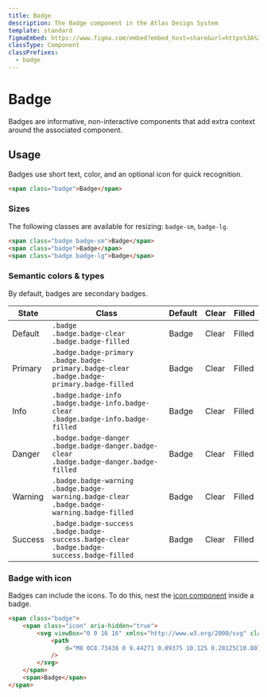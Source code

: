 ```yaml
---
title: Badge
description: The Badge component in the Atlas Design System
template: standard
figmaEmbed: https://www.figma.com/embed?embed_host=share&url=https%3A%2F%2Fwww.figma.com%2Fdesign%2FuVA2amRR71yJZ0GS6RI6zL%2F%25F0%259F%258C%259E-Atlas-Design-Library%3Fm%3Dauto%26node-id%3D3381-10722%26t%3DZhpJOvxIFDBwfkR7-1
classType: Component
classPrefixes:
  - badge
---
```


# Badge

Badges are informative, non-interactive components that add extra context around the associated component.

## Usage

Badges use short text, color, and an optional icon for quick recognition.

```html
<span class="badge">Badge</span>
```

### Sizes

The following classes are available for resizing: `badge-sm`, `badge-lg`.

```html
<span class="badge badge-sm">Badge</span>
<span class="badge">Badge</span>
<span class="badge badge-lg">Badge</span>
```

### Semantic colors & types

By default, badges are secondary badges.

| State   | Class                                                                                                   | Default                                        | Clear                                                      | Filled                                                       |
| ------- | ------------------------------------------------------------------------------------------------------- | ---------------------------------------------- | ---------------------------------------------------------- | ------------------------------------------------------------ |
| Default | `.badge`<br />`.badge.badge-clear`<br />`.badge.badge-filled`                                           | <span class="badge">Badge</span>               | <span class="badge badge-clear">Clear</span>               | <span class="badge badge-filled">Filled</span>               |
| Primary | `.badge.badge-primary`<br />`.badge.badge-primary.badge-clear`<br />`.badge.badge-primary.badge-filled` | <span class="badge badge-primary">Badge</span> | <span class="badge badge-primary badge-clear">Clear</span> | <span class="badge badge-primary badge-filled">Filled</span> |
| Info    | `.badge.badge-info`<br />`.badge.badge-info.badge-clear`<br />`.badge.badge-info.badge-filled`          | <span class="badge badge-info">Badge</span>    | <span class="badge badge-info badge-clear">Clear</span>    | <span class="badge badge-info badge-filled">Filled</span>    |
| Danger  | `.badge.badge-danger`<br />`.badge.badge-danger.badge-clear`<br />`.badge.badge-danger.badge-filled`    | <span class="badge badge-danger">Badge</span>  | <span class="badge badge-danger badge-clear">Clear</span>  | <span class="badge badge-danger badge-filled">Filled</span>  |
| Warning | `.badge.badge-warning`<br />`.badge.badge-warning.badge-clear`<br />`.badge.badge-warning.badge-filled` | <span class="badge badge-warning">Badge</span> | <span class="badge badge-warning badge-clear">Clear</span> | <span class="badge badge-warning badge-filled">Filled</span> |
| Success | `.badge.badge-success`<br />`.badge.badge-success.badge-clear`<br />`.badge.badge-success.badge-filled` | <span class="badge badge-success">Badge</span> | <span class="badge badge-success badge-clear">Clear</span> | <span class="badge badge-success badge-filled">Filled</span> |

### Badge with icon

Badges can include the icons. To do this, nest the [icon component](./icon.md) inside a badge.

```html
<span class="badge">
	<span class="icon" aria-hidden="true">
		<svg viewBox="0 0 16 16" xmlns="http://www.w3.org/2000/svg" class="fill-current-color">
			<path
				d="M8 0C8.73438 0 9.44271 0.09375 10.125 0.28125C10.8073 0.46875 11.4427 0.739583 12.0312 1.09375C12.6198 1.44792 13.1589 1.86458 13.6484 2.34375C14.138 2.82292 14.5573 3.36198 14.9062 3.96094C15.2552 4.5599 15.5234 5.19792 15.7109 5.875C15.8984 6.55208 15.9948 7.26042 16 8C16 8.73438 15.9062 9.44271 15.7188 10.125C15.5312 10.8073 15.2604 11.4427 14.9062 12.0312C14.5521 12.6198 14.1354 13.1589 13.6562 13.6484C13.1771 14.138 12.638 14.5573 12.0391 14.9062C11.4401 15.2552 10.8021 15.5234 10.125 15.7109C9.44792 15.8984 8.73958 15.9948 8 16C7.26562 16 6.55729 15.9062 5.875 15.7188C5.19271 15.5312 4.55729 15.2604 3.96875 14.9062C3.38021 14.5521 2.84115 14.1354 2.35156 13.6562C1.86198 13.1771 1.44271 12.638 1.09375 12.0391C0.744792 11.4401 0.476562 10.8021 0.289062 10.125C0.101562 9.44792 0.00520833 8.73958 0 8C0 7.26562 0.09375 6.55729 0.28125 5.875C0.46875 5.19271 0.739583 4.55729 1.09375 3.96875C1.44792 3.38021 1.86458 2.84115 2.34375 2.35156C2.82292 1.86198 3.36198 1.44271 3.96094 1.09375C4.5599 0.744792 5.19792 0.476562 5.875 0.289062C6.55208 0.101562 7.26042 0.00520833 8 0ZM9 12V10H7V12H9ZM9 9V4H7V9H9Z"
			/>
		</svg>
	</span>
	<span>Badge</span>
</span>
```
